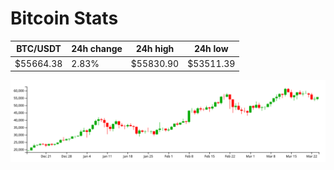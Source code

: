 # Bitcoin Stats

BTC/USDT|24h change|24h high|24h low|
|---|---|---|---|
|$55664.38|2.83%|$55830.90|$53511.39|

<img src="./chart.svg">
